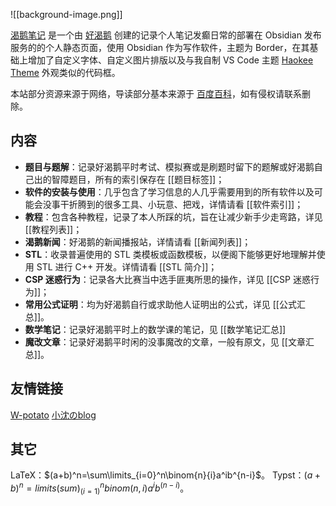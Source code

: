 ![[background-image.png]]

[渴鹅笔记](https://publish.obsidian.md/haokee-note/) 是一个由 [好渴鹅](https://www.luogu.com.cn/user/661980) 创建的记录个人笔记发癫日常的部署在 Obsidian 发布服务的的个人静态页面，使用 Obsidian 作为写作软件，主题为 Border，在其基础上增加了自定义字体、自定义图片排版以及与我自制 VS Code 主题 [Haokee Theme](https://marketplace.visualstudio.com/items?itemName=haokee.haokee-theme) 外观类似的代码框。

本站部分资源来源于网络，导读部分基本来源于 [百度百科](https://baike.baidu.com/)，如有侵权请联系删除。

## 内容

- **题目与题解**：记录好渴鹅平时考试、模拟赛或是刷题时留下的题解或好渴鹅自己出的智障题目，所有的索引保存在 [[题目标签]]；
- **软件的安装与使用**：几乎包含了学习信息的人几乎需要用到的所有软件以及可能会没事干折腾到的很多工具、小玩意、把戏，详情请看 [[软件索引]]；
- **教程**：包含各种教程，记录了本人所踩的坑，旨在让减少新手少走弯路，详见 [[教程列表]]；
- **渴鹅新闻**：好渴鹅的新闻播报站，详情请看 [[新闻列表]]；
- **STL**：收录普遍使用的 STL 类模板或函数模板，以便阁下能够更好地理解并使用 STL 进行 C++ 开发。详情请看 [[STL 简介]]；
- **CSP 迷惑行为**：记录各大比赛当中选手匪夷所思的操作，详见 [[CSP 迷惑行为]]；
- **常用公式证明**：均为好渴鹅自行或求助他人证明出的公式，详见 [[公式汇总]]。
- **数学笔记**：记录好渴鹅平时上的数学课的笔记，见 [[数学笔记汇总]]
- **魔改文章**：记录好渴鹅平时闲的没事魔改的文章，一般有原文，见 [[文章汇总]]。

## 友情链接

[W-potato](https://www.cnblogs.com/GenesisCrystal) [小沈のblog](https://publish.obsidian.md/xiaoshen-blog)

## 其它

LaTeX：$(a+b)^n=\sum\limits_{i=0}^n\binom{n}{i}a^ib^{n-i}$。
Typst：$(a+b)^n=limits(sum)_(i=1)^n binom(n, i) a^i b^(n-i)$。

